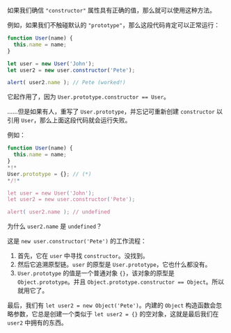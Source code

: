 如果我们确信 `"constructor"` 属性具有正确的值，那么就可以使用这种方法。

例如，如果我们不触碰默认的 `"prototype"`，那么这段代码肯定可以正常运行：

```js run
function User(name) {
  this.name = name;
}

let user = new User('John');
let user2 = new user.constructor('Pete');

alert( user2.name ); // Pete (worked!)
```

它起作用了，因为 `User.prototype.constructor == User`。

……但是如果有人，重写了 `User.prototype`，并忘记可重新创建 `constructor` 以引用 `User`，那么上面这段代码就会运行失败。

例如：

```js run
function User(name) {
  this.name = name;
}
*!*
User.prototype = {}; // (*)
*/!*

let user = new User('John');
let user2 = new user.constructor('Pete');

alert( user2.name ); // undefined
```

为什么 `user2.name` 是 `undefined`？

这是 `new user.constructor('Pete')` 的工作流程：

1. 首先，它在 `user` 中寻找 `constructor`。没找到。
2. 然后它追溯原型链。`user` 的原型是 `User.prototype`，它也什么都没有。
3. `User.prototype` 的值是一个普通对象 `{}`，该对象的原型是 `Object.prototype`。并且 `Object.prototype.constructor == Object`。所以就用它了。

最后，我们有 `let user2 = new Object('Pete')`。内建的 `Object` 构造函数会忽略参数，它总是创建一个类似于 `let user2 = {}` 的空对象，这就是最后我们在 `user2` 中拥有的东西。
